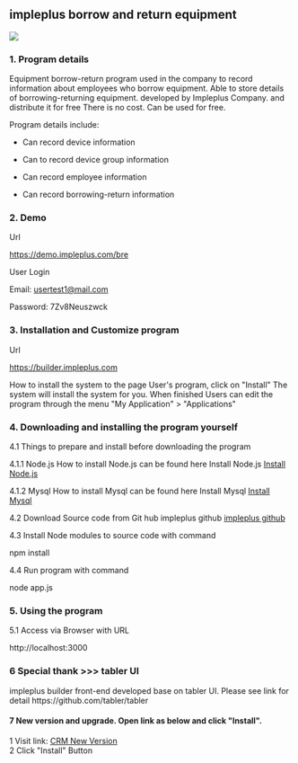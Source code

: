 <h2>impleplus borrow and return equipment</h2>

<img src="https://impleplus.com/static/builder/bre.png">

<h3>1. Program details</h3>

Equipment borrow-return program used in the company to record information about employees who borrow equipment. Able to store details of borrowing-returning equipment. developed by Impleplus Company. and distribute it for free There is no cost. Can be used for free.

Program details include:

- Can record device information

- Can to record device group information

- Can record employee information

- Can record borrowing-return information

<h3>2. Demo</h3>

Url

<a href="https://demo.impleplus.com/bre" target="_blank">https://demo.impleplus.com/bre</a>

User Login

Email: usertest1@mail.com

Password: 7Zv8Neuszwck

<h3>3. Installation and Customize program</h3>

Url

<a href="https://builder.impleplus.com" target="_blank">https://builder.impleplus.com</a>

How to install the system to the page User's program, click on "Install" The system will install the system for you. When finished Users can edit the program through the menu "My Application" > "Applications"

<h3>4. Downloading and installing the program yourself</h3>

4.1 Things to prepare and install before downloading the program

4.1.1 Node.js How to install Node.js can be found here Install Node.js <a href="https://nodejs.org/en/learn/getting-started/how-to-install-nodejs" target="_blank">Install Node.js</a>

4.1.2 Mysql How to install Mysql can be found here Install Mysql  <a href="https://dev.mysql.com/doc/mysql-installation-excerpt/5.7/en/preface.html" target="_blank">Install Mysql</a>

4.2 Download Source code from Git hub impleplus github <a href="https://github.com/impleplus" target="_blank">impleplus github</a>

4.3 Install Node modules to source code with command

npm install

4.4 Run program with command

node app.js

<h3>5. Using the program</h3>

5.1 Access via Browser with URL

http://localhost:3000

<h3>6 Special thank >>> tabler UI</h3>
impleplus builder front-end developed base on tabler UI. Please see link for detail 
https://github.com/tabler/tabler

<h4>7 New version and upgrade. Open link as below and click "Install".</h4>
 1 Visit link: <a href="https://builder.impleplus.com/installapp" target="_blank">CRM New Version</a> <br/>
 2 Click "Install" Button
